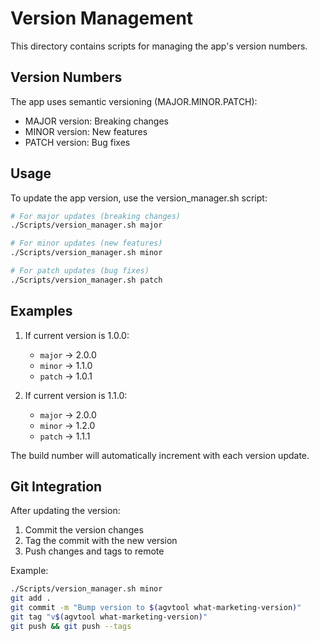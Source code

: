 # Version Management

This directory contains scripts for managing the app's version numbers.

## Version Numbers

The app uses semantic versioning (MAJOR.MINOR.PATCH):

- MAJOR version: Breaking changes
- MINOR version: New features
- PATCH version: Bug fixes

## Usage

To update the app version, use the version_manager.sh script:

```bash
# For major updates (breaking changes)
./Scripts/version_manager.sh major

# For minor updates (new features)
./Scripts/version_manager.sh minor

# For patch updates (bug fixes)
./Scripts/version_manager.sh patch
```

## Examples

1. If current version is 1.0.0:
   - `major` → 2.0.0
   - `minor` → 1.1.0
   - `patch` → 1.0.1

2. If current version is 1.1.0:
   - `major` → 2.0.0
   - `minor` → 1.2.0
   - `patch` → 1.1.1

The build number will automatically increment with each version update.

## Git Integration

After updating the version:
1. Commit the version changes
2. Tag the commit with the new version
3. Push changes and tags to remote

Example:
```bash
./Scripts/version_manager.sh minor
git add .
git commit -m "Bump version to $(agvtool what-marketing-version)"
git tag "v$(agvtool what-marketing-version)"
git push && git push --tags
``` 